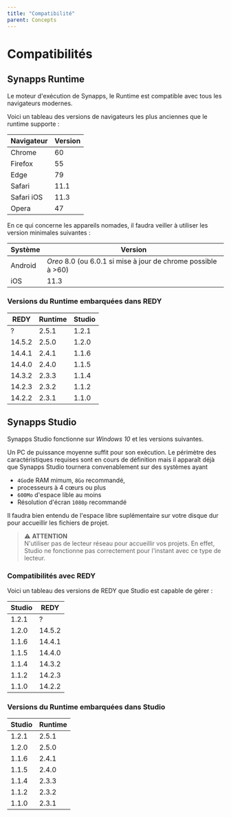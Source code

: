 ```yaml
---
title: "Compatibilité"
parent: Concepts
---
```


# Compatibilités

## Synapps Runtime

Le moteur d'exécution de Synapps, le Runtime est compatible avec tous les navigateurs modernes.

Voici un tableau des versions de navigateurs les plus anciennes que le runtime supporte :

| Navigateur | Version |
|----------- |---------|
| Chrome     | 60      |
| Firefox    | 55      |
| Edge       | 79      |
| Safari     | 11.1    |
| Safari iOS | 11.3    |
| Opera      | 47      |

En ce qui concerne les appareils nomades, il faudra veiller à utiliser les version minimales suivantes :

| Système    | Version |
|------------|---------|
| Android    | *Oreo* 8.0 (ou 6.0.1 si mise à jour de chrome possible à >60) |
| iOS        | 11.3    |


### Versions du Runtime embarquées dans REDY

| REDY   | Runtime | Studio |
|--------|---------|--------|
| ?      | 2.5.1   | 1.2.1  |
| 14.5.2 | 2.5.0   | 1.2.0  |
| 14.4.1 | 2.4.1   | 1.1.6  |
| 14.4.0 | 2.4.0   | 1.1.5  |
| 14.3.2 | 2.3.3   | 1.1.4  |
| 14.2.3 | 2.3.2   | 1.1.2  |
| 14.2.2 | 2.3.1   | 1.1.0  |


## Synapps Studio

Synapps Studio fonctionne sur *Windows 10* et les versions suivantes.

Un PC de puissance moyenne suffit pour son exécution. Le périmètre des caractéristiques requises sont en cours de définition mais il apparaît déjà que Synapps Studio tournera convenablement sur des systèmes ayant
- `4Go`de RAM mimum, `8Go` recommandé,
- processeurs à 4 cœurs ou plus
- `600Mo` d'espace lible au moins
- Résolution d'écran `1080p` recommandé

Il faudra bien entendu de l'espace libre suplémentaire sur votre disque dur pour accueillir les fichiers de projet.

> ⚠️ **ATTENTION**<br>
> N'utiliser pas de lecteur réseau pour accueillir vos projets. En effet, Studio ne fonctionne pas correctement pour l'instant avec ce type de lecteur.

### Compatibilités avec REDY

Voici un tableau des versions de REDY que Studio est capable de gérer :

| Studio | REDY   |
|--------|--------|
| 1.2.1  | ?      |
| 1.2.0  | 14.5.2 |
| 1.1.6  | 14.4.1 |
| 1.1.5  | 14.4.0 |
| 1.1.4  | 14.3.2 |
| 1.1.2  | 14.2.3 |
| 1.1.0  | 14.2.2 |


### Versions du Runtime embarquées dans Studio

| Studio | Runtime |
|--------|---------|
| 1.2.1  | 2.5.1   |
| 1.2.0  | 2.5.0   |
| 1.1.6  | 2.4.1   |
| 1.1.5  | 2.4.0   |
| 1.1.4  | 2.3.3   |
| 1.1.2  | 2.3.2   |
| 1.1.0  | 2.3.1   |
